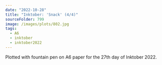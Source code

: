 ```yaml
---
date: "2022-10-28"
title: "Inktober: 'Snack' (4/4)"
sourceFolder: 799
image: /images/plots/802.jpg
tags:
  - A6
  - inktober
  - inktober2022
---
```


Plotted with fountain pen on A6 paper for the 27th day of Inktober 2022.
